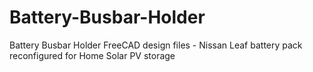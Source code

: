 # Battery-Busbar-Holder
Battery Busbar Holder FreeCAD design files - Nissan Leaf battery pack reconfigured for Home Solar PV storage
